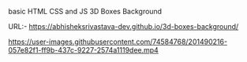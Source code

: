 basic HTML CSS and JS 3D Boxes Background

URL:- https://abhisheksrivastava-dev.github.io/3d-boxes-background/

https://user-images.githubusercontent.com/74584768/201490216-057e82f1-ff9b-437c-9227-2574a1119dee.mp4

